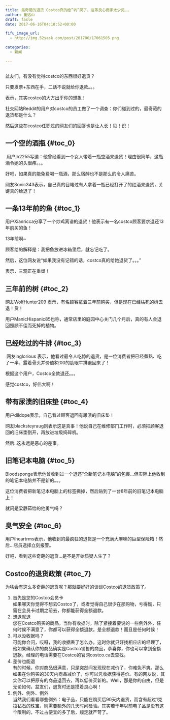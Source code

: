 ```yaml
---
title: 最奇葩的退货 Costco真的给”坑”哭了，这等良心商家太少见……
author: 童远山
draft: fasle
date: 2017-06-16T04:18:52+00:00

fifu_image_url:
  - http://img.52sask.com/post/201706/17061505.png

categories:
  - 新闻

---
```

<img decoding="async" src="http://img.52sask.com/post/201706/17061505.png" alt="" />

盆友们，有没有觉得costco的东西很好退货？

只要发票+东西在手，二话不说就给你退款。。。

表示，其实costco的大方出乎你的想象！

社交网站Reddit的用户对costco的员工做了一个调查：你们碰到过的，最奇葩的退货都是什么？

然后这些在costco任职过的网友们的回答也是让人长！见！识！

## 一个空的酒瓶 {#toc_0}

<img decoding="async" src="http://img.52sask.com/post/201706/17061507.jpg" alt="" />  
用户jb2255写道：他曾经看到一个女人带着一瓶空酒来退货！理由很简单，这瓶酒令她的头很疼。。。

好吧，如果真的能免费喝一瓶酒，那么宿醉也不是那么的令人痛苦。

网友Sonic343表示，自己真的目睹过有人拿着一瓶已经打开了的红酒来退货，关键真的给退了！

## 一条13年前的鱼 {#toc_1}

用户Xianricca分享了一个炒鸡离谱的退货！他表示有一名costco顾客要求退还13年前买的鱼！

13年前啊~

顾客给的解释是：我把鱼放进冰箱里后，就忘记吃了。

然后，这位网友说“如果我没有记错的话，costco真的给她退货了。。。”

表示，三观正在重塑！

## 三年前的树 {#toc_2}

网友WolfHunter209 表示，有名顾客拿着三年前购买，但是现在已经枯死的树去退！货！

用户ManicHispanic85也称，通常店里的庭园中心关门几个月后，真的有人会退回照顾不佳而死掉的植物。

## 已经吃过的牛排 {#toc_3}

<img decoding="async" src="http://img.52sask.com/post/201706/17061506.jpg" alt="" />  
网友inglorious 表示，他看过最令人吃惊的退货，是一位消费者把已经煮熟、吃了一半、露着骨头并价值$200的肋眼牛排退回来了！

根据这个用户，Costco全款退还。。。

感觉costco，好伟大啊！

## 带有尿渍的旧床垫 {#toc_4}

用户dildope表示，自己看过顾客退回有尿渍的旧床垫！

网友blacksteyraug则表示这是真事！他说自己在维修部门工作时，必须把顾客退回的旧床垫割开，再放进垃圾捣碎机。

然后..这永远是恶心的差事。

## 旧笔记本电脑 {#toc_5}

Bloodsponge表示他曾收到过一个退还“全新笔记本电脑”的包裹&#8230;但实际上他收到的笔记本电脑并不是新的。。。

这位消费者把新笔记本电脑上的标签撕掉，然后贴到了一台8年前的旧笔记本电脑上！

就问是梁静茹给的他勇气吗？

## 臭气安全 {#toc_6}

用户iheartrms表示，他收到的最疯狂的退货是一个充满大麻味的巨型保险箱！然后&#8230;店员选择立刻报警。

好吧，看到这些奇葩的退货&#8230;是不是开始质疑人生了？

## Costco的退货政策 {#toc_7}

为啥会有这么多奇葩的退货呢？那就要好好的谈谈Costco的退货政策了。

  1. 首先是您的Costco会员卡  
    如果哪天你觉得不想去Costco了，或者觉得自己很少在那购物，亏得慌，只需在会员卡过期之前去，你都能获得全额退款。
  2. 想退就退  
    您在Costco购买的商品，当你有收据时，除了紧接着要说的一些例外外，任何时候不满意了，你都可以获得全额退款。是全额退款！而且是任何时候！
  3. 可以没收据吗？  
    可能你会问，哎呀，我的收据丢了怎么办。这时你就只好找相应店的经理了，他如果确认你的商品确实是Costco销售的商品，恭喜你，你也可以拿到全额退款。经理的电话需要在Costco的官网costco.ca去查找。
  4. 差价也能退  
    有的时候，你对商品很满意，只是突然间发现现在减价了，你难免不爽。那么如果在你购买的30天内商品减价了，你可以凭收据获得差价。有的网友说，其实你可以把原有的商品退回去，再以低价买新的。Well，那是你的自由，但是无论如何，盆友们，退货时还是摸着良心啊！
  5. 例外、例外、例外  
    当然我们看看哪些例外：电子品，只能在购买后90天内退货，而含有超过1克拉钻石的珠宝，则需要额外的几天时间检验。其实若干年以前电子品是没有这个限制的，不过占便宜的多了后，规定就严苛了。